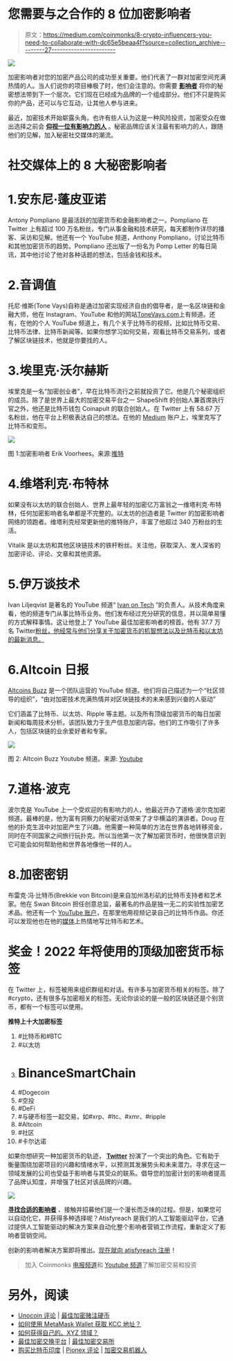 # 您需要与之合作的 8 位加密影响者

> 原文：<https://medium.com/coinmonks/8-crypto-influencers-you-need-to-collaborate-with-dc65e5beaa4f?source=collection_archive---------27----------------------->

![](img/83825dc90e2ecfd897bd2ed53adc3752.png)

加密影响者对您的加密产品公司的成功至关重要。他们代表了一群对加密空间充满热情的人。当人们说你的项目棒极了时，他们会注意的。你需要 [**影响者**](https://blog.atisfyre.com/25-secrets-to-become-a-viral-twitter-influencer-bet-you-had-no-clue-about-18/) 将你的秘密想法带到下一个层次。它们现在已经成为品牌的一个组成部分。他们不只是购买你的产品，还可以与它互动，让其他人参与进来。

最近，加密技术开始崭露头角。也许有些人认为这是一种风险投资，加密受众在做出选择之前会 [**仰视一位有影响力的人**](https://blog.atisfyreach.com/smart-guide-to-nft-influencer-marketing/) 。秘密品牌应该关注最有影响力的人，跟随他们的见解，加入秘密社交媒体的潮流。

# 社交媒体上的 8 大秘密影响者

# 1.安东尼·蓬皮亚诺

Antony Pompliano 是最活跃的加密货币和金融影响者之一。Pompliano 在 Twitter 上有超过 100 万名粉丝，专门从事金融和技术研究，每天都制作详尽的播客、采访和见解。他还有一个 YouTube 频道，Anthony Pompliano，讨论比特币和其他加密货币的趋势。Pompliano 还出版了一份名为 Pomp Letter 的每日简讯，其中他讨论了他对各种话题的想法，包括金钱和技术。

# 2.音调值

托尼·维斯(Tone Vays)自称是通过加密实现经济自由的倡导者，是一名区块链和金融大师，他在 Instagram、YouTube 和他的网站[ToneVays.com](https://tonevays.com/)上有频道。还有，在他的个人 YouTube 频道上，有几个关于比特币的视频，比如比特币交易、比特币法律、比特币新闻等。如果你想学习如何交易，观看比特币交易系列，或者了解区块链技术，他就是你要找的人。

# 3.埃里克·沃尔赫斯

埃里克是一名“加密创业者”，早在比特币流行之前就投资了它。他是几个秘密组织的成员。除了是世界上最大的加密交易平台之一 ShapeShift 的创始人兼首席执行官之外，他还是比特币钱包 Coinapult 的联合创始人。在 Twitter 上有 58.67 万名粉丝，他在平台上积极表达自己的想法。在他的 [Medium](https://erikvoorhees.medium.com/) 账户上，埃里克写了比特币和变形。

![](img/7a753d6f9ea97397e6f32cb7db481f8a.png)

图 1:加密影响者 Erik Voorhees。来源:[推特](https://twitter.com/ErikVoorhees)

# 4.维塔利克·布特林

如果没有以太坊的联合创始人、世界上最年轻的加密亿万富翁之一维塔利克·布特林，任何加密影响者名单都是不完整的。以太坊的创造者是 Twitter 的加密影响者网络的领跑者。维塔利克经常更新他的推特账户，丰富了他超过 340 万粉丝的生活。

Vitalik 是以太坊和其他区块链技术的铁杆粉丝。关注他，获取深入、发人深省的加密评论、评论、文章和其他资源。

# 5.伊万谈技术

Ivan Liljeqvist 是著名的 YouTube 频道“ [Ivan on Tech](https://www.youtube.com/channel/UCrYmtJBtLdtm2ov84ulV-yg) ”的负责人。从技术角度来看，他的频道专门从事比特币业务。他们发布经过充分研究的信息，并以简单易懂的方式解释事情。这让他登上了 YouTube 最佳加密影响者的榜首。他有 37.7 万名 Twitter[粉丝，他经常与他们分享关于加密货币的机智想法以及比特币和以太坊的最新消息。](https://twitter.com/IvanOnTech)

# 6.Altcoin 日报

[Altcoins Buzz](https://www.youtube.com/c/AltcoinBuzz/featured) 是一个团队运营的 YouTube 频道。他们将自己描述为一个“社区领导的组织”，“由对加密技术充满热情并对区块链技术的未来感到兴奋的人驱动”

它们涵盖了比特币、以太坊、Ripple 等主题。以及所有顶级加密货币的每日加密新闻和每周技术分析。该团队致力于生产信息加密内容。他们的工作吸引了许多人，包括区块链的业余爱好者和专家。

![](img/cc8c4de618e0b14b9e5431bd4755a9f3.png)

图 2: Altcoin Buzz Youtube 频道。来源: [Youtube](https://www.youtube.com/c/AltcoinBuzz/featured)

# 7.道格·波克

波尔克是 YouTube 上一个受欢迎的有影响力的人，他最近开办了道格·波尔克加密频道。最棒的是，他为富有洞察力的秘密对话带来了才华横溢的演讲者。Doug 在他的扑克生涯中对加密产生了兴趣。他需要一种简单的方法在世界各地转移资金，同时在不同国家之间旅行玩扑克。所以当他第一次了解加密货币时，他很快意识到它可能会如何帮助他和世界各地像他一样的人。

# 8.加密密钥

布雷克·冯·比特币(Brekkie von Bitcoin)是来自加州洛杉矶的比特币支持者和艺术家。他在 Swan Bitcoin 担任创意总监，最著名的作品是独一无二的实验性加密艺术品。他还有一个 [YouTube 账户](https://www.youtube.com/c/BrekkievonBitcoin)，在那里他用视频记录自己的比特币作品。你还可以发现他也在他的[媒体](/@bvbtc)上热情地写比特币和艺术。

# 奖金！2022 年将使用的顶级加密货币标签

在 Twitter 上，标签被用来组织群组和对话。有许多与加密货币相关的标签。除了#crypto，还有很多与加密相关的标签。无论你谈论的是一般的区块链还是个别货币，都有一个标签可以使用。

**推特上十大加密标签**

1.  #比特币和#BTC
2.  #以太坊
3.  # BinanceSmartChain
4.  #Dogecoin
5.  #空投
6.  #DeFi
7.  #与硬币标签一起交易，如#xrp、#ltc、#xmr、#ripple
8.  #Altcoin
9.  #社区
10.  #卡尔达诺

如果你想研究一种加密货币的轨迹， [**Twitter**](https://blog.atisfyreach.com/getting-started-on-twitter-for-business-do-these-9-things-first/) 扮演了一个突出的角色。它有助于衡量围绕加密项目的兴趣和情绪水平，以预测其发展势头和未来潜力。寻求在这一领域发展的公司也受益于影响者与其受众的联系。倡导您的加密计划的影响者提高了品牌认知度，并增强了社区对该品牌的兴趣。

![](img/c44bdbe381053b9209c630b48d0fabab.png)

[**寻找合适的影响者**](https://blog.atisfyreach.com/how-to-choose-the-best-influencer-for-your-business/) 、接触并招募他们是一个漫长而乏味的过程。但是，如果您可以自动化它，并获得多种选择呢？Atisfyreach 是我们的人工智能驱动平台，它通过提供人工智能驱动的解决方案来自动化整个影响者营销工作流程，重新定义了影响者营销空间。

创新的影响者解决方案即将推出。[现在就向 atisfyreach 注册](https://atisfyreach.com/)！

> 加入 Coinmonks [电报频道](https://t.me/coincodecap)和 [Youtube 频道](https://www.youtube.com/c/coinmonks/videos)了解加密交易和投资

# 另外，阅读

*   [Unocoin 评论](https://coincodecap.com/unocoin-review) | [最佳加密赌注硬币](https://coincodecap.com/best-crypto-staking-coins)
*   [如何使用 MetaMask Wallet 获取 KCC 地址？](https://coincodecap.com/kcc-address-metamask)
*   [如何获得自己的。XYZ 领域？](https://coincodecap.com/xyz-domain)
*   [最佳加密交换平台](https://coincodecap.com/best-crypto-swap-platforms) | [最佳加密交易所](https://coincodecap.com/crypto-exchange)
*   [购买比特币印度](/coinmonks/buy-bitcoin-in-india-feb50ddfef94) | [Pionex 评论](/coinmonks/pionex-review-exchange-with-crypto-trading-bot-1e459d0191ea) | [加密交易机器人](/coinmonks/crypto-trading-bot-c2ffce8acb2a)